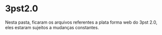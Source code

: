# 3pst2.0

Nesta pasta, ficaram os arquivos referentes a plata forma web do 3pst 2.0, eles estaram sujeitos a mudanças constantes.
